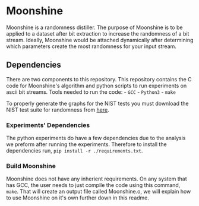# Moonshine

Moonshine is a randomness distiller. 
The purpose of Moonshine is to be applied to a dataset after bit extraction to increase the randomness of a bit stream.
Ideally, Moonshine would be attached dynamically after determining which parameters create the most randomness for your input stream.

## Dependencies

There are two components to this repository.
This repository contains the C code for Moonshine's algorithm and python scripts to run experiments on ascii bit streams.
Tools needed to run the code:
    - `GCC`
    - `Python3`
    - `make`

To properly generate the graphs for the NIST tests you must download the NIST test suite for randomness from [here](https://csrc.nist.gov/projects/random-bit-generation/documentation-and-software).


### Experiments' Dependencies

The python experiments do have a few dependencies due to the analysis we preform after running the experiments.
Therefore to install the dependencies run, `pip install -r ./requirements.txt`.

### Build Moonshine

Moonshine does not have any inherient requirements.
On any system that has GCC, the user needs to just compile the code using this command, `make`.
That will create an output file called Moonshine.o, we will explain how to use Moonshine on it's own further down in this readme.
    